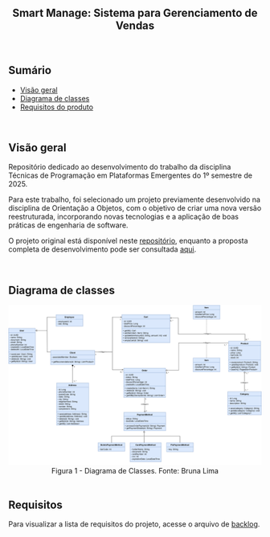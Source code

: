 <h2 align="center">Smart Manage: Sistema para Gerenciamento de Vendas</h2>
<br>

## Sumário
- [Visão geral](#visao-geral)
- [Diagrama de classes](#diagrama-de-classes)
- [Requisitos do produto](#requisitos-do-produto)

<br>

## Visão geral
Repositório dedicado ao desenvolvimento do trabalho da disciplina Técnicas de Programação em Plataformas Emergentes do 1º semestre de 2025.

Para este trabalho, foi selecionado um projeto previamente desenvolvido na disciplina de Orientação a Objetos, com o objetivo de criar uma nova versão reestruturada, incorporando novas tecnologias e a aplicação de boas práticas de engenharia de software.

O projeto original está disponível neste [repositório](https://gitlab.com/liander/ep1), enquanto a proposta completa de desenvolvimento pode ser consultada [aqui](https://gitlab.com/oofga/eps/eps_2019_2/ep1).

<br>

## Diagrama de classes

<img src="./images/uml.svg">
<figcaption align="center" >Figura 1 - Diagrama de Classes. Fonte: Bruna Lima </figcaption>

<br>

## Requisitos

Para visualizar a lista de requisitos do projeto, acesse o arquivo de [backlog](./docs/backlog.md).